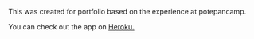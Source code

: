 This was created for portfolio based on the experience at potepancamp.

You can check out the app on [Heroku.](https://pages.github.com/)

